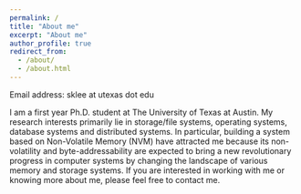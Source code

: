 ```yaml
---
permalink: /
title: "About me"
excerpt: "About me"
author_profile: true
redirect_from: 
  - /about/
  - /about.html
---
```

Email address: sklee at utexas dot edu

I am a first year Ph.D. student at The University of Texas at Austin. My research interests primarily lie in storage/file systems, operating systems, database systems and distributed systems. In particular, building a system based on Non-Volatile Memory (NVM) have attracted me because its non-volatility and byte-addressability are expected to bring a new revolutionary progress in computer systems by changing the landscape of various memory and storage systems. If you are interested in working with me or knowing more about me, please feel free to contact me.
